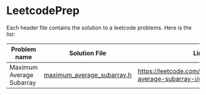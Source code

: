 # LeetcodePrep
Each header file contains the solution to a leetcode problems.
Here is the list:

| Problem name             | Solution File               |          Link                                                       |
| ------------------------ |:---------------------------:| ------------------------------------------------------------------- |
|Maximum Average Subarray  |[maximum_average_subarray.h](https://github.com/DebalSahaCodes/LeetcodePrep/blob/main/maximum_average_subarray.h) |https://leetcode.com/problems/maximum-average-subarray-i/description/|
